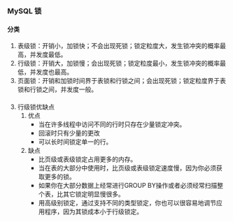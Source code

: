### MySQL 锁
#### 分类
1. 表级锁：开销小，加锁快；不会出现死锁；锁定粒度大，发生锁冲突的概率最高，并发度最低。
2. 行级锁：开销大，加锁慢；会出现死锁；锁定粒度最小，发生锁冲突的概率最低，并发度也最高。
3. 页面锁：开销和加锁时间界于表锁和行锁之间；会出现死锁；锁定粒度界于表锁和行锁之间，并发度一般。

#### 
3. 行级锁优缺点
    1. 优点
        - 当在许多线程中访问不同的行时只存在少量锁定冲突。
        - 回滚时只有少量的更改
        - 可以长时间锁定单一的行。
    2. 缺点
        - 比页级或表级锁定占用更多的内存。
        - 当在表的大部分中使用时，比页级或表级锁定速度慢，因为你必须获取更多的锁。
        - 如果你在大部分数据上经常进行GROUP BY操作或者必须经常扫描整个表，比其它锁定明显慢很多。
        - 用高级别锁定，通过支持不同的类型锁定，你也可以很容易地调节应用程序，因为其锁成本小于行级锁定。 